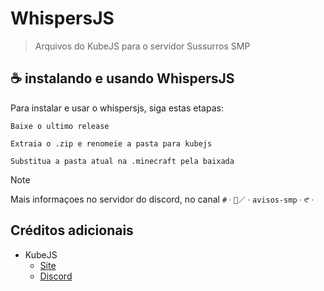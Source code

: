 # WhispersJS

> Arquivos do KubeJS para o servidor Sussurros SMP

## ☕ instalando e usando WhispersJS

Para instalar e usar o whispersjs, siga estas etapas:

```
Baixe o ultimo release
```
```
Extraia o .zip e renomeie a pasta para kubejs
```
```
Substitua a pasta atual na .minecraft pela baixada
```

> [!NOTE]
> Mais informaçoes no servidor do discord, no canal `#ㆍ👻／ㆍavisos-smpㆍ𑣲ㆍ`

## Créditos adicionais
- KubeJS
    - [Site](https://kubejs.com/)
    - [Discord](https://discord.com/invite/lat)